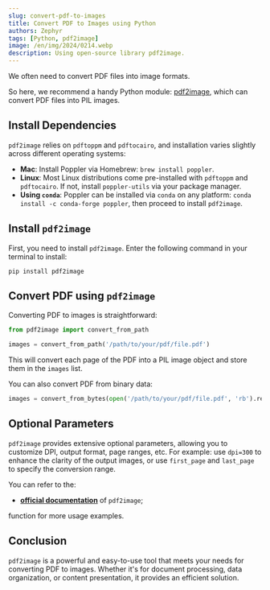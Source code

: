 ```yaml
---
slug: convert-pdf-to-images
title: Convert PDF to Images using Python
authors: Zephyr
tags: [Python, pdf2image]
image: /en/img/2024/0214.webp
description: Using open-source library pdf2image.
---
```


We often need to convert PDF files into image formats.

So here, we recommend a handy Python module: [pdf2image](https://github.com/Belval/pdf2image/tree/master), which can convert PDF files into PIL images.

<!-- truncate -->

## Install Dependencies

`pdf2image` relies on `pdftoppm` and `pdftocairo`, and installation varies slightly across different operating systems:

- **Mac**: Install Poppler via Homebrew: `brew install poppler`.
- **Linux**: Most Linux distributions come pre-installed with `pdftoppm` and `pdftocairo`. If not, install `poppler-utils` via your package manager.
- **Using `conda`**: Poppler can be installed via `conda` on any platform: `conda install -c conda-forge poppler`, then proceed to install `pdf2image`.

## Install `pdf2image`

First, you need to install `pdf2image`. Enter the following command in your terminal to install:

```shell
pip install pdf2image
```

## Convert PDF using `pdf2image`

Converting PDF to images is straightforward:

```python
from pdf2image import convert_from_path

images = convert_from_path('/path/to/your/pdf/file.pdf')
```

This will convert each page of the PDF into a PIL image object and store them in the `images` list.

You can also convert PDF from binary data:

```python
images = convert_from_bytes(open('/path/to/your/pdf/file.pdf', 'rb').read())
```

## Optional Parameters

`pdf2image` provides extensive optional parameters, allowing you to customize DPI, output format, page ranges, etc. For example: use `dpi=300` to enhance the clarity of the output images, or use `first_page` and `last_page` to specify the conversion range.

You can refer to the:

- [**official documentation**](https://github.com/Belval/pdf2image/tree/master) of `pdf2image`;

function for more usage examples.

## Conclusion

`pdf2image` is a powerful and easy-to-use tool that meets your needs for converting PDF to images. Whether it's for document processing, data organization, or content presentation, it provides an efficient solution.
